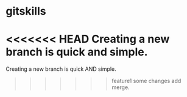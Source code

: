 # gitskills
<<<<<<< HEAD
Creating a new branch is quick and simple.
=======
Creating a new branch is quick AND simple.
>>>>>>> feature1
some changes add merge.

